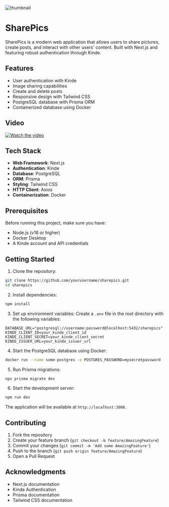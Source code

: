 ![thumbnail](https://github.com/user-attachments/assets/32ca8253-0623-4d7d-a475-41dff7fe3bf9)

# SharePics

SharePics is a modern web application that allows users to share pictures, create posts, and interact with other users' content. Built with Next.js and featuring robust authentication through Kinde.

## Features

- User authentication with Kinde
- Image sharing capabilities
- Create and delete posts
- Responsive design with Tailwind CSS
- PostgreSQL database with Prisma ORM
- Containerized database using Docker

## Video

[![Watch the video](![thumbnail](https://github.com/user-attachments/assets/b8fc651a-f5de-4351-a634-0537a5f2d59b))](https://youtu.be/bPl-KpdwBPE)

## Tech Stack

- **Web Framework**: Next.js
- **Authentication**: Kinde
- **Database**: PostgreSQL
- **ORM**: Prisma
- **Styling**: Tailwind CSS
- **HTTP Client**: Axios
- **Containerization**: Docker

## Prerequisites

Before running this project, make sure you have:

- Node.js (v18 or higher)
- Docker Desktop
- A Kinde account and API credentials

## Getting Started

1. Clone the repository:
```bash
git clone https://github.com/yourusername/sharepics.git
cd sharepics
```

2. Install dependencies:
```bash
npm install
```

3. Set up environment variables:
Create a `.env` file in the root directory with the following variables:
```plaintext
DATABASE_URL="postgresql://username:password@localhost:5432/sharepics"
KINDE_CLIENT_ID=your_kinde_client_id
KINDE_CLIENT_SECRET=your_kinde_client_secret
KINDE_ISSUER_URL=your_kinde_issuer_url
```

4. Start the PostgreSQL database using Docker:
```bash
docker run --name some-postgres -e POSTGRES_PASSWORD=mysecretpassword -d postgres

```

5. Run Prisma migrations:
```bash
npx prisma migrate dev
```

6. Start the development server:
```bash
npm run dev
```

The application will be available at `http://localhost:3000`.

## Contributing

1. Fork the repository
2. Create your feature branch (`git checkout -b feature/AmazingFeature`)
3. Commit your changes (`git commit -m 'Add some AmazingFeature'`)
4. Push to the branch (`git push origin feature/AmazingFeature`)
5. Open a Pull Request

## Acknowledgments

- Next.js documentation
- Kinde Authentication
- Prisma documentation
- Tailwind CSS documentation
